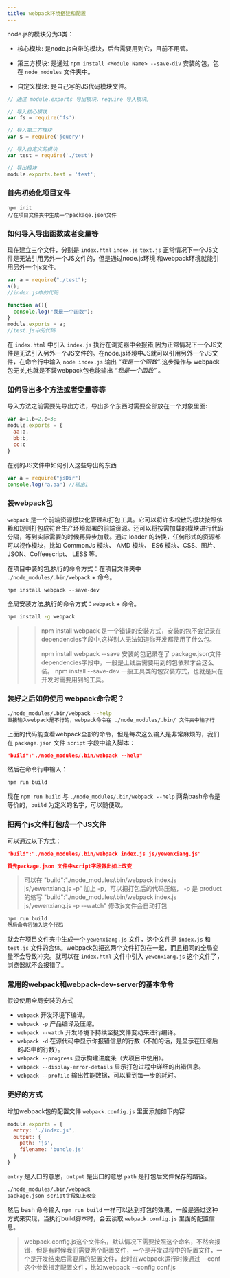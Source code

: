 ```yaml
---
title: webpack环境搭建和配置
---
```


node.js的模块分为3类：

- 核心模块: 是node.js自带的模块，后台需要用到它，目前不用管。

- 第三方模块: 是通过 `npm install <Module Name> --save-div` 安装的包，包在 `node_modules` 文件夹中。

- 自定义模块: 是自己写的JS代码模块文件。

```js
// 通过 module.exports 导出模块，require 导入模块。

// 导入核心模块
var fs = require('fs')

// 导入第三方模块
var $ = require('jquery')

// 导入自定义的模块
var test = require('./test')

// 导出模块
module.exports.test = 'test';
```


### 首先初始化项目文件

```
npm init
//在项目文件夹中生成一个package.json文件
```
### 如何导入导出函数或者变量等

现在建立三个文件，分别是 `index.html` `index.js` `text.js` 正常情况下一个JS文件是无法引用另外一个JS文件的，但是通过node.js环境 和webpack环境就能引用另外一个js文件。

```js
var a = require("./test");
a();
//index.js中的代码
```

```js
function a(){
  console.log("我是一个函数");
}
module.exports = a;
//test.js中的代码
```

在 `index.html` 中引入 `index.js` 执行在浏览器中会报错,因为正常情况下一个JS文件是无法引入另外一个JS文件的。在node.js环境中JS就可以引用另外一个JS文件，在命令行中输入 `node index.js` 输出 *“我是一个函数”*.这步操作与 webpack包无关,也就是不装webpack包也能输出 *“我是一个函数”* 。

### 如何导出多个方法或者变量等等

导入方法之前需要先导出方法，导出多个东西时需要全部放在一个对象里面:

```js
var a=1,b=2,c=3;
module.exports = {
  aa:a,
  bb:b,
  cc:c
}
```
在别的JS文件中如何引入这些导出的东西

```js
var a = require("jsDir")
console.log("a.aa") //输出1
```

### 装webpack包

`webpack` 是一个前端资源模块化管理和打包工具。它可以将许多松散的模块按照依赖和规则打包成符合生产环境部署的前端资源。还可以将按需加载的模块进行代码分隔，等到实际需要的时候再异步加载。通过 loader 的转换，任何形式的资源都可以视作模块，比如 CommonJs 模块、 AMD 模块、 ES6 模块、CSS、图片、 JSON、Coffeescript、 LESS 等。

在项目中装的包,执行的命令方式：在项目文件夹中 `./node_modules/.bin/webpack` + 命令。
```
npm install webpack --save-dev
```
全局安装方法,执行的命令方式：`webpack` + 命令。
```bash
npm install -g webpack
```

>> npm install webpack 是一个错误的安装方式，安装的包不会记录在 dependencies字段中,这样别人无法知道你开发都使用了什么包。
>>
>> npm install webpack --save 安装的包记录在了 package.json文件 dependencies字段中，一般是上线后需要用到的包依赖才会这么装。
>> npm install --save-dev 一般工具类的包安装方式，也就是只在开发时需要用到的工具。
>

### 装好之后如何使用 webpack命令呢？

```bash
./node_modules/.bin/webpack --help
直接输入webpack是不行的，webpack命令在 ./node_modules/.bin/ 文件夹中输才行
```

上面的代码能查看webpack全部的命令，但是每次这么输入是非常麻烦的，我们在 `package.json` 文件 `script` 字段中输入脚本：

```json
"build":"./node_modules/.bin/webpack --help"
```
然后在命令行中输入：

```bash
npm run build
```

现在 `npm run build` 与 `./node_modules/.bin/webpack --help` 两条bash命令是等价的，`build` 为定义的名字，可以随便取。

### 把两个js文件打包成一个JS文件

可以通过以下方式：

```json
"build":"./node_modules/.bin/webpack index.js js/yewenxiang.js"

首先package.json 文件中script字段做出如上改变
```
> 可以在 "build":"./node_modules/.bin/webpack index.js js/yewenxiang.js -p" 加上 -p，可以把打包后的代码压缩， -p 是 product 的缩写
"build":"./node_modules/.bin/webpack index.js js/yewenxiang.js -p --watch" 修改js文件会自动打包
>


```bash
npm run build
然后命令行输入这个代码
```
就会在项目文件夹中生成一个 `yewenxiang.js` 文件，这个文件是 `index.js` 和 `test.js` 文件的合体。webpack包把这两个文件打包在一起，而且相同的全局变量不会导致冲突。就可以在 `index.html` 文件中引入 `yewenxiang.js` 这个文件了，浏览器就不会报错了。

### 常用的webpack和webpack-dev-server的基本命令

假设使用全局安装的方式

- `webpack` 开发环境下编译。
- `webpack -p` 产品编译及压缩。
- `webpack --watch` 开发环境下持续坚挺文件变动来进行编译。
- `webpack -d` 在源代码中显示你报错信息的行数（不加的话，是显示在压缩后的JS中的行数）。
- `webpack --progress` 显示构建进度条（大项目中使用）。
- `webpack --display-error-details` 显示打包过程中详细的出错信息。
- `webpack --profile` 输出性能数据，可以看到每一步的耗时。

### 更好的方式

增加webpack包的配置文件 `webpack.config.js` 里面添加如下内容

```js
module.exports = {
  entry: './index.js',
  output: {
    path: 'js',
    filename: 'bundle.js'
  }
}
```
 `entry` 是入口的意思，`output` 是出口的意思 `path` 是打包后文件保存的路径。

```bash
./node_modules/.bin/webpack
package.json script字段如上改变
```
然后 bash 命令输入 `npm run build` 一样可以达到打包的效果，一般是通过这种方式来实现，当执行build脚本时，会去读取 `webpack.config.js` 里面的配置信息。

> webpack.config.js这个文件名，默认情况下需要按照这个命名，不然会报错，但是有时候我们需要两个配置文件，一个是开发过程中的配置文件，一个是开发结束后需要用的配置文件，此时在webpack运行时候通过 --conf 这个参数指定配置文件，比如:webpack --config conf.js
>
